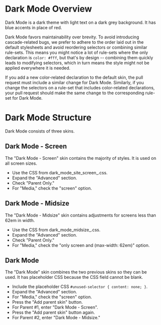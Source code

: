 # Dark Mode Overview

Dark Mode is a dark theme with light text on a dark grey background. It has blue
accents in place of red.

Dark Mode favors maintainability over brevity. To avoid introducing
cascade-related bugs, we prefer to adhere to the order laid out in the default
stylesheets and avoid reordering selectors or combining similar rule-sets. This
means you might notice a lot of rule-sets where the only declaration is
`color: #fff`, but that's by design -- combining them quickly leads to modifying
selectors, which in turn means the style might not be applied everywhere it is
needed.

If you add a new color-related declaration to the default skin, the pull request
must include a similar change for Dark Mode. Similarly, if you change the
selectors on a rule-set that includes color-related declarations, your pull
request should make the same change to the corresponding rule-set for Dark Mode.

# Dark Mode Structure

Dark Mode consists of three skins.

## Dark Mode - Screen

The "Dark Mode - Screen" skin contains the majority of styles. It is used on all
screen sizes.

* Use the CSS from dark_mode_site_screen_.css.
* Expand the "Advanced" section.
* Check "Parent Only."
* For "Media," check the "screen" option.

## Dark Mode - Midsize

The "Dark Mode - Midsize" skin contains adjustments for screens less than
62em in width.

* Use the CSS from dark_mode_midsize_.css.
* Expand the "Advanced" section.
* Check "Parent Only."
* For "Media," check the "only screen and (max-width: 62em)" option.

## Dark Mode

The "Dark Mode" skin combines the two previous skins so they can be used. It has
placeholder CSS because the CSS field cannot be blank.

* Include the placeholder CSS `#unused-selector { content: none; }`.
* Expand the "Advanced" section.
* For "Media," check the "screen" option.
* Press the "Add parent skin" button.
* For Parent #1, enter "Dark Mode - Screen".
* Press the "Add parent skin" button again.
* For Parent #2, enter "Dark Mode - Midsize."
